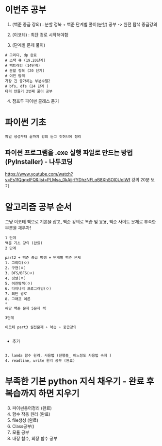 # 이번주 공부
1. (백준 중급 강의) : 분할 정복 + 백준 단계별 풀이(분할) 공부  -> 완전 탐색 중급강의 
 
2. (이코테) : 최단 경로 시작해야함

3. (단계별 문제 풀이) 
```
# 그리디, dp 완료
# 스택 큐 (19,20단계)
# 백트래킹 (14단계)
# 분할 정복 (20 단계)
# 이진 탐색
가장 긴 증가하는 부분수열2
# bfs, dfs (24 단계 )
다리 만들기 2번째 풀이 공부 
```

4. 점프투 파이썬 클래스 듣기



# 파이썬 기초

```
파일 생성부터 끝까지 강의 듣고 깃허브에 정리
```
##  파이썬 프로그램을 .exe 실행 파일로 만드는 방법 (PyInstaller) - 나두코딩
https://www.youtube.com/watch?v=Es1fQqqxIFQ&list=PLMsa_0kAjjrfYDhzNFLqB8XhSOI0UoIWf
강의 20분 보기 
# 알고리즘 공부 순서

그냥 이코테 책으로 기본을 잡고, 백준 강의로 복습 및 응용, 백준 사이트 문제로 부족한 부분을 채우자!
```
1 단계 
백준 기초 강의 (완료)
2 단계

part2 + 백준 중급 병행 + 단계별 백준 문제
1. 그리디(ㅇ)
2. 구현(ㅇ)
3. DFS/BFS(ㅇ)
4. 정렬(ㅇ)
5. 이진탐색(ㅇ)
6. 다이나믹 프로그래밍(ㅇ)
7. 최단 경로
8. 그래프 이론
+
해당 백준 문제 5문제 씩

3단계 

이코테 part3 실전문제 + 복습 + 중급강의


```

+ 추가
```  

3. lamda 함수 원리, 사용법 (진행중_ 어느정도 사용법 숙지 )
4. readline, write 원리 공부 (완료)
```
# 부족한 기본 python 지식 채우기 - 완료 후 복습까지 하면 지우기

3. 파이썬용어정리 (완료)
4. 함수 작동 원리 (완료)
5. file생성 (완료)
6. Class공부()
7. 모듈 공부
8. 내장 함수, 외장 함수 공부

